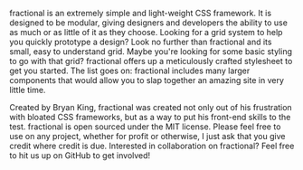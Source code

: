fractional is an extremely simple and light-weight CSS framework. It is designed to be modular, giving designers and developers the ability to use as much or as little of it as they choose. Looking for a grid system to help you quickly prototype a design? Look no further than fractional and its small, easy to understand grid. Maybe you're looking for some basic styling to go with that grid? fractional offers up a meticulously crafted stylesheet to get you started. The list goes on: fractional includes many larger components that would allow you to slap together an amazing site in very little time.

Created by Bryan King, fractional was created not only out of his frustration with bloated CSS frameworks, but as a way to put his front-end skills to the test. fractional is open sourced under the MIT license. Please feel free to use on any project, whether for profit or otherwise, I just ask that you give credit where credit is due. Interested in collaboration on fractional? Feel free to hit us up on GitHub to get involved!
